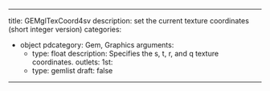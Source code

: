 
---
title: GEMglTexCoord4sv
description: set the current texture coordinates (short integer version)
categories:
  - object
pdcategory: Gem, Graphics
arguments:
    - type: float
      description: Specifies the s, t, r, and q texture coordinates.
outlets:
  1st:
    - type: gemlist
draft: false
---


